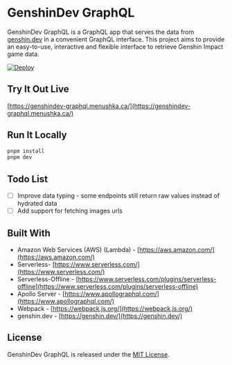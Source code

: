 # GenshinDev GraphQL

GenshinDev GraphQL is a GraphQL app that serves the data from [genshin.dev](https://genshin.dev/) in a convenient GraphQL interface. This project aims to provide an easy-to-use, interactive and flexible interface to retrieve Genshin Impact game data.

[![Deploy](https://github.com/menushka/genshindev-graphql/actions/workflows/deploy.yml/badge.svg)](https://github.com/menushka/genshindev-graphql/actions/workflows/deploy.yml)

## Try It Out Live

[https://genshindev-graphql.menushka.ca/](https://genshindev-graphql.menushka.ca/)

## Run It Locally

```bash
pnpm install
pnpm dev
```

## Todo List
- [ ] Improve data typing - some endpoints still return raw values instead of hydrated data
- [ ] Add support for fetching images urls

## Built With
- Amazon Web Services (AWS) (Lambda) - [https://aws.amazon.com/](https://aws.amazon.com/)
- Serverless- [https://www.serverless.com/](https://www.serverless.com/)
- Serverless-Offline - [https://www.serverless.com/plugins/serverless-offline](https://www.serverless.com/plugins/serverless-offline)
- Apollo Server - [https://www.apollographql.com/](https://www.apollographql.com/)
- Webpack - [https://webpack.js.org/](https://webpack.js.org/)
- genshin.dev - [https://genshin.dev/](https://genshin.dev/)

## License

GenshinDev GraphQL is released under the [MIT License](LICENSE).
